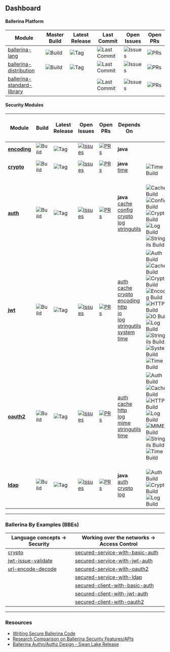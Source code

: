 ## Dashboard

#### Ballerina Platform

| Module | Master Build | Latest Release | Last Commit | Open Issues | Open PRs |
|---|---|---|---|---|---|
| [ballerina-lang](https://github.com/ballerina-platform/ballerina-lang) | ![Build](https://github.com/ballerina-platform/ballerina-lang/workflows/CI%20Build/badge.svg) | ![Tag](https://img.shields.io/github/v/tag/ballerina-platform/ballerina-lang?label=) | ![Last Commit](https://img.shields.io/github/last-commit/ballerina-platform/ballerina-lang.svg?label=) | ![Issues](https://img.shields.io/github/issues/ballerina-platform/ballerina-lang?label=) | ![PRs](https://img.shields.io/github/issues-pr/ballerina-platform/ballerina-lang?label=) |
| [ballerina-distribution](https://github.com/ballerina-platform/ballerina-distribution) | ![Build](https://github.com/ballerina-platform/ballerina-distribution/workflows/Ballerina%20Distribution%20Build/badge.svg) | ![Tag](https://img.shields.io/github/v/tag/ballerina-platform/ballerina-distribution?label=) | ![Last Commit](https://img.shields.io/github/last-commit/ballerina-platform/ballerina-distribution.svg?label=) | ![Issues](https://img.shields.io/github/issues/ballerina-platform/ballerina-distribution?label=) | ![PRs](https://img.shields.io/github/issues-pr/ballerina-platform/ballerina-distribution?label=)
| [ballerina-standard-library](https://github.com/ballerina-platform/ballerina-standard-library) | | | ![Last Commit](https://img.shields.io/github/last-commit/ballerina-platform/ballerina-distribution.svg?label=) | ![Issues](https://img.shields.io/github/issues/ballerina-platform/ballerina-standard-library?label=) | ![PRs](https://img.shields.io/github/issues-pr/ballerina-platform/ballerina-standard-library?label=)

#### Security Modules

| Module | Build | Latest Release | Open Issues | Open PRs | Depends On | | Unit Tests Depends On |
|---|---|---|---|---|---|---|---|
| [**encoding**](https://github.com/ballerina-platform/module-ballerina-encoding) | ![Build](https://github.com/ballerina-platform/module-ballerina-encoding/workflows/Build/badge.svg) | ![Tag](https://img.shields.io/github/v/tag/ballerina-platform/module-ballerina-encoding?label=) | [![Issues](https://img.shields.io/github/issues/ballerina-platform/ballerina-standard-library/module/encoding.svg?label=)](https://github.com/ballerina-platform/ballerina-standard-library/issues?q=is%3Aopen+is%3Aissue+label%3Amodule%2Fencoding) | [![PRs](https://img.shields.io/github/issues-pr/ballerina-platform/module-ballerina-encoding?label=)](https://github.com/ballerina-platform/module-ballerina-encoding/pulls) | **java** | | **test** |
| [**crypto**](https://github.com/ballerina-platform/module-ballerina-crypto) | ![Build](https://github.com/ballerina-platform/module-ballerina-crypto/workflows/Build/badge.svg) | ![Tag](https://img.shields.io/github/v/tag/ballerina-platform/module-ballerina-crypto?label=) | [![Issues](https://img.shields.io/github/issues/ballerina-platform/ballerina-standard-library/module/crypto.svg?label=)](https://github.com/ballerina-platform/ballerina-standard-library/issues?q=is%3Aopen+is%3Aissue+label%3Amodule%2Fcrypto) | [![PRs](https://img.shields.io/github/issues-pr/ballerina-platform/module-ballerina-crypto?label=)](https://github.com/ballerina-platform/module-ballerina-crypto/pulls) | **java** <br/> [time](https://github.com/ballerina-platform/module-ballerina-time) | <br/> ![Time Build](https://github.com/ballerina-platform/module-ballerina-time/workflows/Build/badge.svg) | **test** |
| [**auth**](https://github.com/ballerina-platform/module-ballerina-auth) | ![Build](https://github.com/ballerina-platform/module-ballerina-auth/workflows/Build/badge.svg) | ![Tag](https://img.shields.io/github/v/tag/ballerina-platform/module-ballerina-auth?label=) | [![Issues](https://img.shields.io/github/issues/ballerina-platform/ballerina-standard-library/module/auth.svg?label=)](https://github.com/ballerina-platform/ballerina-standard-library/issues?q=is%3Aopen+is%3Aissue+label%3Amodule%2Fauth) | [![PRs](https://img.shields.io/github/issues-pr/ballerina-platform/module-ballerina-auth?label=)](https://github.com/ballerina-platform/module-ballerina-auth/pulls) | **java** <br/> [cache](https://github.com/ballerina-platform/module-ballerina-cache) <br/> [config](https://github.com/ballerina-platform/module-ballerina-config) <br/> [crypto](https://github.com/ballerina-platform/module-ballerina-crypto) <br/> [log](https://github.com/ballerina-platform/module-ballerina-log) <br/> [stringutils](https://github.com/ballerina-platform/module-ballerina-stringutils) | <br/> ![Cache Build](https://github.com/ballerina-platform/module-ballerina-cache/workflows/Build/badge.svg) <br/> ![Config Build](https://github.com/ballerina-platform/module-ballerina-config/workflows/Build/badge.svg) <br/> ![Crypto Build](https://github.com/ballerina-platform/module-ballerina-crypto/workflows/Build/badge.svg) <br/> ![Log Build](https://github.com/ballerina-platform/module-ballerina-log/workflows/Build/badge.svg) <br/> ![StringUtils Build](https://github.com/ballerina-platform/module-ballerina-stringutils/workflows/Build/badge.svg) | **test** |
| [**jwt**](https://github.com/ballerina-platform/module-ballerina-jwt) | ![Build](https://github.com/ballerina-platform/module-ballerina-jwt/workflows/Build/badge.svg) | ![Tag](https://img.shields.io/github/v/tag/ballerina-platform/module-ballerina-jwt?label=) | [![Issues](https://img.shields.io/github/issues/ballerina-platform/ballerina-standard-library/module/jwt.svg?label=)](https://github.com/ballerina-platform/ballerina-standard-library/issues?q=is%3Aopen+is%3Aissue+label%3Amodule%2Fjwt) | [![PRs](https://img.shields.io/github/issues-pr/ballerina-platform/module-ballerina-jwt?label=)](https://github.com/ballerina-platform/module-ballerina-jwt/pulls) | [auth](https://github.com/ballerina-platform/module-ballerina-auth) <br/> [cache](https://github.com/ballerina-platform/module-ballerina-cache) <br/> [crypto](https://github.com/ballerina-platform/module-ballerina-crypto) <br/> [encoding](https://github.com/ballerina-platform/module-ballerina-encoding) <br/> [http](https://github.com/ballerina-platform/module-ballerina-http) <br/> [io](https://github.com/ballerina-platform/module-ballerina-io) <br/> [log](https://github.com/ballerina-platform/module-ballerina-log) <br/> [stringutils](https://github.com/ballerina-platform/module-ballerina-stringutils) <br/> [system](https://github.com/ballerina-platform/module-ballerina-system) <br/> [time](https://github.com/ballerina-platform/module-ballerina-time) | ![Auth Build](https://github.com/ballerina-platform/module-ballerina-auth/workflows/Build/badge.svg) <br/> ![Cache Build](https://github.com/ballerina-platform/module-ballerina-cache/workflows/Build/badge.svg) <br/> ![Crypto Build](https://github.com/ballerina-platform/module-ballerina-crypto/workflows/Build/badge.svg) <br/> ![Encoding Build](https://github.com/ballerina-platform/module-ballerina-encoding/workflows/Build/badge.svg) <br/> ![HTTP Build](https://github.com/ballerina-platform/module-ballerina-http/workflows/Build/badge.svg) <br/> ![IO Build](https://github.com/ballerina-platform/module-ballerina-io/workflows/Build/badge.svg) <br/> ![Log Build](https://github.com/ballerina-platform/module-ballerina-log/workflows/Build/badge.svg) <br/> ![StringUtils Build](https://github.com/ballerina-platform/module-ballerina-stringutils/workflows/Build/badge.svg) <br/> ![System Build](https://github.com/ballerina-platform/module-ballerina-system/workflows/Build/badge.svg) <br/> ![Time Build](https://github.com/ballerina-platform/module-ballerina-time/workflows/Build/badge.svg) | **test** <br/> [crypto](https://github.com/ballerina-platform/module-ballerina-crypto) <br/> [encoding](https://github.com/ballerina-platform/module-ballerina-encoding) <br/> [stringutils](https://github.com/ballerina-platform/module-ballerina-stringutils) <br/> [time](https://github.com/ballerina-platform/module-ballerina-time) |
| [**oauth2**](https://github.com/ballerina-platform/module-ballerina-oauth2) | ![Build](https://github.com/ballerina-platform/module-ballerina-oauth2/workflows/Build/badge.svg) | ![Tag](https://img.shields.io/github/v/tag/ballerina-platform/module-ballerina-oauth2?label=) | [![Issues](https://img.shields.io/github/issues/ballerina-platform/ballerina-standard-library/module/oauth2.svg?label=)](https://github.com/ballerina-platform/ballerina-standard-library/issues?q=is%3Aopen+is%3Aissue+label%3Amodule%2Foauth2) | [![PRs](https://img.shields.io/github/issues-pr/ballerina-platform/module-ballerina-oauth2?label=)](https://github.com/ballerina-platform/module-ballerina-oauth2/pulls) | [auth](https://github.com/ballerina-platform/module-ballerina-auth) <br/> [cache](https://github.com/ballerina-platform/module-ballerina-cache) <br/> [http](https://github.com/ballerina-platform/module-ballerina-http) <br/> [log](https://github.com/ballerina-platform/module-ballerina-log) <br/> [mime](https://github.com/ballerina-platform/module-ballerina-mime) <br/> [stringutils](https://github.com/ballerina-platform/module-ballerina-stringutils) <br/> [time](https://github.com/ballerina-platform/module-ballerina-time) | ![Auth Build](https://github.com/ballerina-platform/module-ballerina-auth/workflows/Build/badge.svg) <br/> ![Cache Build](https://github.com/ballerina-platform/module-ballerina-cache/workflows/Build/badge.svg) <br/> ![HTTP Build](https://github.com/ballerina-platform/module-ballerina-http/workflows/Build/badge.svg) <br/> ![Log Build](https://github.com/ballerina-platform/module-ballerina-log/workflows/Build/badge.svg) <br/> ![MIME Build](https://github.com/ballerina-platform/module-ballerina-mime/workflows/Build/badge.svg) <br/> ![StringUtils Build](https://github.com/ballerina-platform/module-ballerina-stringutils/workflows/Build/badge.svg) <br/> ![Time Build](https://github.com/ballerina-platform/module-ballerina-time/workflows/Build/badge.svg) | - |
| [**ldap**](https://github.com/ballerina-platform/module-ballerina-ldap) | ![Build](https://github.com/ballerina-platform/module-ballerina-ldap/workflows/Build/badge.svg) | ![Tag](https://img.shields.io/github/v/tag/ballerina-platform/module-ballerina-ldap?label=) | [![Issues](https://img.shields.io/github/issues/ballerina-platform/ballerina-standard-library/module/ldap.svg?label=)](https://github.com/ballerina-platform/ballerina-standard-library/issues?q=is%3Aopen+is%3Aissue+label%3Amodule%2Fldap) | [![PRs](https://img.shields.io/github/issues-pr/ballerina-platform/module-ballerina-ldap?label=)](https://github.com/ballerina-platform/module-ballerina-ldap/pulls) | **java** <br/> [auth](https://github.com/ballerina-platform/module-ballerina-auth) <br/> [crypto](https://github.com/ballerina-platform/module-ballerina-crypto) <br/> [log](https://github.com/ballerina-platform/module-ballerina-log) | <br/> ![Auth Build](https://github.com/ballerina-platform/module-ballerina-auth/workflows/Build/badge.svg) <br/> ![Crypto Build](https://github.com/ballerina-platform/module-ballerina-crypto/workflows/Build/badge.svg) <br/> ![Log Build](https://github.com/ballerina-platform/module-ballerina-log/workflows/Build/badge.svg) | - |

---

### Ballerina By Examples (BBEs)

| Language concepts -> Security | Working over the networks -> Access Control |
|---|---|
| [crypto](https://ballerina.io/swan-lake/learn/by-example/crypto.html) | [secured-service-with-basic-auth](https://ballerina.io/swan-lake/learn/by-example/secured-service-with-basic-auth.html) |
| [jwt-issue-validate](https://ballerina.io/swan-lake/learn/by-example/jwt-issue-validate.html) | [secured-service-with-jwt-auth](https://ballerina.io/swan-lake/learn/by-example/secured-service-with-jwt-auth.html) |
| [url-encode-decode](https://ballerina.io/swan-lake/learn/by-example/url-encode-decode.html) | [secured-service-with-oauth2](https://ballerina.io/swan-lake/learn/by-example/secured-service-with-oauth2.html) |
| | [secured-service-with-ldap](https://ballerina.io/swan-lake/learn/by-example/secured-service-with-ldap.html) |
| | [secured-client-with-basic-auth](https://ballerina.io/swan-lake/learn/by-example/secured-client-with-basic-auth.html) |
| | [secured-client-with-jwt-auth](https://ballerina.io/swan-lake/learn/by-example/secured-client-with-jwt-auth.html) |
| | [secured-client-with-oauth2](https://ballerina.io/swan-lake/learn/by-example/secured-client-with-oauth2.html) |

---

### Resources

- [Writing Secure Ballerina Code](https://ballerina.io/learn/writing-secure-ballerina-code/)
- [Research Comparison on Ballerina Security Features/APIs](https://docs.google.com/spreadsheets/d/1PyMAlAvgkEL0RpW8CVUj1ccW_61Vm6SMbvadFVYRpSA/edit?usp=sharing)
- [Ballerina Authn/Authz Design - Swan Lake Release](https://docs.google.com/document/d/1dGw5uUP6kqZNTwMfQ_Ik-k0HTMKhX70XpEA3tys9_kk/edit?usp=sharing)
